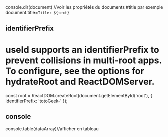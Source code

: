 ##
console.dir(document) //voir les propriétés du documents #title par exemple
 document.title=`Title: ${text}`

## identifierPrefix
# useId supports an identifierPrefix to prevent collisions in multi-root apps. To configure, see the options for hydrateRoot and ReactDOMServer.

 const root = ReactDOM.createRoot(document.getElementById('root'), {
  identifierPrefix: 'totoGeek-'
});

## console
console.table(dataArray)//afficher en tableau